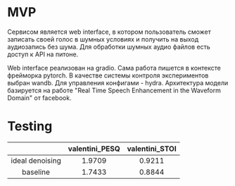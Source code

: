 # MVP
Сервисом является web interface, в котором пользователь 
сможет записать своей голос в шумных условиях и получить на выход аудиозапись без шума.
Для обработки шумных аудио файлов есть доступ к  API на питоне.

Web interface реализован на gradio. Сама работа пишется в контексте фрейморка pytorch.
В качестве системы контроля экспериментов выбран wandb. Для управления конфигами - hydra.
Архитектура модели базируется на работе "Real Time Speech Enhancement in the Waveform Domain" от facebook.



# Testing
|                 | valentini_PESQ | valentini_STOI |
|:---------------:|:--------------:|:--------------:|
| ideal denoising |     1.9709     |     0.9211     |
|    baseline     |     1.7433     |     0.8844     |

